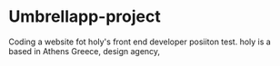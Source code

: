 # Umbrellapp-project
Coding a website fot holy's front end developer posiiton test. holy is a based in Athens Greece, design agency,
